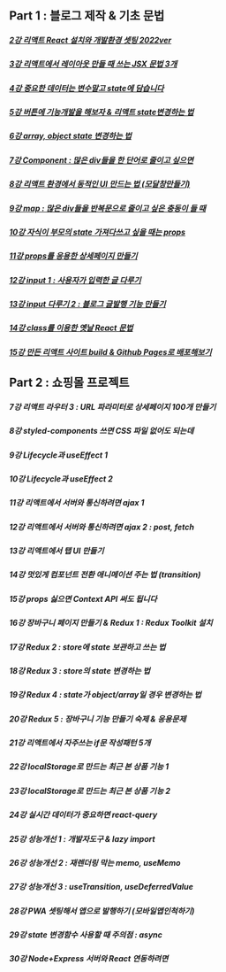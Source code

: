## Part 1 : 블로그 제작 & 기초 문법

##### [2강	리액트 React 설치와 개발환경 셋팅 2022ver](https://github.com/helloyoogs/react_study/blob/main/파트1.txt)
##### [3강	리액트에서 레이아웃 만들 때 쓰는 JSX 문법 3개](https://github.com/helloyoogs/react_study/blob/main/파트1.txt)
##### [4강	중요한 데이터는 변수말고 state에 담습니다](https://github.com/helloyoogs/react_study/blob/main/파트1.txt)
##### [5강	버튼에 기능개발을 해보자 & 리액트 state변경하는 법](https://github.com/helloyoogs/react_study/blob/main/파트1.txt)
##### [6강	array, object state 변경하는 법](https://github.com/helloyoogs/react_study/blob/main/파트1.txt)
##### [7강	Component : 많은 div들을 한 단어로 줄이고 싶으면](https://github.com/helloyoogs/react_study/blob/main/파트1.txt)
##### [8강	리액트 환경에서 동적인 UI 만드는 법 (모달창만들기)](https://github.com/helloyoogs/react_study/blob/main/파트1.txt)
##### [9강	map : 많은 div들을 반복문으로 줄이고 싶은 충동이 들 때](https://github.com/helloyoogs/react_study/blob/main/파트1.txt)
##### [10강	자식이 부모의 state 가져다쓰고 싶을 때는 props](https://github.com/helloyoogs/react_study/blob/main/파트1.txt)
##### [11강	props를 응용한 상세페이지 만들기](https://github.com/helloyoogs/react_study/blob/main/파트1.txt)
##### [12강	input 1 : 사용자가 입력한 글 다루기](https://github.com/helloyoogs/react_study/blob/main/파트1.txt)
##### [13강	input 다루기 2 : 블로그 글발행 기능 만들기](https://github.com/helloyoogs/react_study/blob/main/파트1.txt)
##### [14강	class를 이용한 옛날 React 문법](https://github.com/helloyoogs/react_study/blob/main/파트1.txt)
##### [15강	만든 리액트 사이트 build & Github Pages로 배포해보기](https://codingapple.com/unit/react-build-deploy-github-pages/)

## Part 2 : 쇼핑몰 프로젝트

##### 7강	리액트 라우터 3 : URL 파라미터로 상세페이지 100개 만들기
##### 8강	styled-components 쓰면 CSS 파일 없어도 되는데
##### 9강	Lifecycle과 useEffect 1
##### 10강	Lifecycle과 useEffect 2
##### 11강	리액트에서 서버와 통신하려면 ajax 1
##### 12강	리액트에서 서버와 통신하려면 ajax 2 : post, fetch
##### 13강	리액트에서 탭 UI 만들기
##### 14강	멋있게 컴포넌트 전환 애니메이션 주는 법 (transition)
##### 15강	props 싫으면 Context API 써도 됩니다
##### 16강	장바구니 페이지 만들기 & Redux 1 : Redux Toolkit 설치
##### 17강	Redux 2 : store에 state 보관하고 쓰는 법
##### 18강	Redux 3 : store의 state 변경하는 법
##### 19강	Redux 4 : state가 object/array일 경우 변경하는 법
##### 20강	Redux 5 : 장바구니 기능 만들기 숙제 & 응용문제
##### 21강	리액트에서 자주쓰는 if문 작성패턴 5개
##### 22강	localStorage로 만드는 최근 본 상품 기능 1
##### 23강	localStorage로 만드는 최근 본 상품 기능 2
##### 24강	실시간 데이터가 중요하면 react-query
##### 25강	성능개선 1 : 개발자도구 & lazy import
##### 26강	성능개선 2 : 재렌더링 막는 memo, useMemo
##### 27강	성능개선 3 : useTransition, useDeferredValue
##### 28강	PWA 셋팅해서 앱으로 발행하기 (모바일앱인척하기)
##### 29강	state 변경함수 사용할 때 주의점 : async
##### 30강	Node+Express 서버와 React 연동하려면
